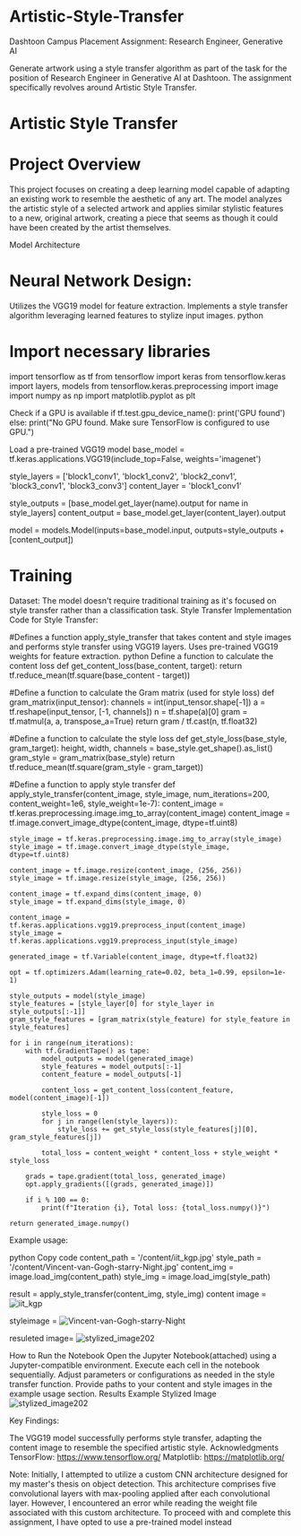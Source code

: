 # Artistic-Style-Transfer
Dashtoon Campus Placement Assignment: Research Engineer, Generative AI

Generate artwork using a style transfer algorithm as part of the task for the position of Research Engineer in Generative AI at Dashtoon. The assignment specifically revolves around Artistic Style Transfer. 
# Artistic Style Transfer
# Project Overview
This project focuses on creating a deep learning model capable of adapting an existing work to resemble the aesthetic of any art. The model analyzes the artistic style of a selected artwork and applies similar stylistic features to a new, original artwork, creating a piece that seems as though it could have been created by the artist themselves.

Model Architecture
# Neural Network Design:
Utilizes the VGG19 model for feature extraction.
Implements a style transfer algorithm leveraging learned features to stylize input images.
python

# Import necessary libraries
import tensorflow as tf
from tensorflow import keras
from tensorflow.keras import layers, models
from tensorflow.keras.preprocessing import image
import numpy as np
import matplotlib.pyplot as plt

Check if a GPU is available
if tf.test.gpu_device_name():
    print('GPU found')
else:
    print("No GPU found. Make sure TensorFlow is configured to use GPU.")

Load a pre-trained VGG19 model
base_model = tf.keras.applications.VGG19(include_top=False, weights='imagenet')

style_layers = ['block1_conv1', 'block1_conv2', 'block2_conv1', 'block3_conv1', 'block3_conv3']
content_layer = 'block1_conv1'

style_outputs = [base_model.get_layer(name).output for name in style_layers]
content_output = base_model.get_layer(content_layer).output

model = models.Model(inputs=base_model.input, outputs=style_outputs + [content_output])

# Training
Dataset:
The model doesn't require traditional training as it's focused on style transfer rather than a classification task.
Style Transfer Implementation
Code for Style Transfer:

#Defines a function apply_style_transfer that takes content and style images and performs style transfer using VGG19 layers.
Uses pre-trained VGG19 weights for feature extraction.
python
Define a function to calculate the content loss
def get_content_loss(base_content, target):
    return tf.reduce_mean(tf.square(base_content - target))

#Define a function to calculate the Gram matrix (used for style loss)
def gram_matrix(input_tensor):
    channels = int(input_tensor.shape[-1])
    a = tf.reshape(input_tensor, [-1, channels])
    n = tf.shape(a)[0]
    gram = tf.matmul(a, a, transpose_a=True)
    return gram / tf.cast(n, tf.float32)

#Define a function to calculate the style loss
def get_style_loss(base_style, gram_target):
    height, width, channels = base_style.get_shape().as_list()
    gram_style = gram_matrix(base_style)
    return tf.reduce_mean(tf.square(gram_style - gram_target))

#Define a function to apply style transfer
def apply_style_transfer(content_image, style_image, num_iterations=200, content_weight=1e6, style_weight=1e-7):
    content_image = tf.keras.preprocessing.image.img_to_array(content_image)
    content_image = tf.image.convert_image_dtype(content_image, dtype=tf.uint8)

    style_image = tf.keras.preprocessing.image.img_to_array(style_image)
    style_image = tf.image.convert_image_dtype(style_image, dtype=tf.uint8)

    content_image = tf.image.resize(content_image, (256, 256))
    style_image = tf.image.resize(style_image, (256, 256))

    content_image = tf.expand_dims(content_image, 0)
    style_image = tf.expand_dims(style_image, 0)

    content_image = tf.keras.applications.vgg19.preprocess_input(content_image)
    style_image = tf.keras.applications.vgg19.preprocess_input(style_image)

    generated_image = tf.Variable(content_image, dtype=tf.float32)

    opt = tf.optimizers.Adam(learning_rate=0.02, beta_1=0.99, epsilon=1e-1)

    style_outputs = model(style_image)
    style_features = [style_layer[0] for style_layer in style_outputs[:-1]]
    gram_style_features = [gram_matrix(style_feature) for style_feature in style_features]

    for i in range(num_iterations):
        with tf.GradientTape() as tape:
            model_outputs = model(generated_image)
            style_features = model_outputs[:-1]
            content_feature = model_outputs[-1]

            content_loss = get_content_loss(content_feature, model(content_image)[-1])

            style_loss = 0
            for j in range(len(style_layers)):
                style_loss += get_style_loss(style_features[j][0], gram_style_features[j])

            total_loss = content_weight * content_loss + style_weight * style_loss

        grads = tape.gradient(total_loss, generated_image)
        opt.apply_gradients([(grads, generated_image)])

        if i % 100 == 0:
            print(f"Iteration {i}, Total loss: {total_loss.numpy()}")

    return generated_image.numpy()
Example usage:

python
Copy code
content_path = '/content/iit_kgp.jpg'
style_path = '/content/Vincent-van-Gogh-starry-Night.jpg'
content_img = image.load_img(content_path)
style_img = image.load_img(style_path)

result = apply_style_transfer(content_img, style_img)
content image = ![iit_kgp](https://github.com/ankitdhadave/Artistic-Style-Transfer/assets/127585274/8fa06d4a-4fb2-491b-831b-3727ae8f1dab)

styleimage = ![Vincent-van-Gogh-starry-Night](https://github.com/ankitdhadave/Artistic-Style-Transfer/assets/127585274/b1b44b50-f2f4-4c2e-b9b4-e42da8d29e45)

resuleted image= ![stylized_image202](https://github.com/ankitdhadave/Artistic-Style-Transfer/assets/127585274/8535ed7c-9b11-4ed9-87bd-2c9defa98e27)

How to Run the Notebook
Open the Jupyter Notebook(attached) using a Jupyter-compatible environment.
Execute each cell in the notebook sequentially.
Adjust parameters or configurations as needed in the style transfer function.
Provide paths to your content and style images in the example usage section.
Results
Example Stylized Image ![stylized_image202](https://github.com/ankitdhadave/Artistic-Style-Transfer/assets/127585274/5145bafc-1405-4fc8-9e08-9eb2c6e9557b)


Key Findings:

The VGG19 model successfully performs style transfer, adapting the content image to resemble the specified artistic style.
Acknowledgments
TensorFlow: https://www.tensorflow.org/
Matplotlib: https://matplotlib.org/

Note: Initially, I attempted to utilize a custom CNN architecture designed for my master's thesis on object detection. This architecture comprises five convolutional layers with max-pooling applied after each convolutional layer. However, I encountered an error while reading the weight file associated with this custom architecture. To proceed with and complete this assignment, I have opted to use a pre-trained model instead 
